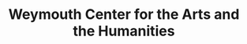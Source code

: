 ---
layout: repo
title: "Weymouth Center for the Arts and the Humanities"
id: 5604
permalink: repos/5604/
---